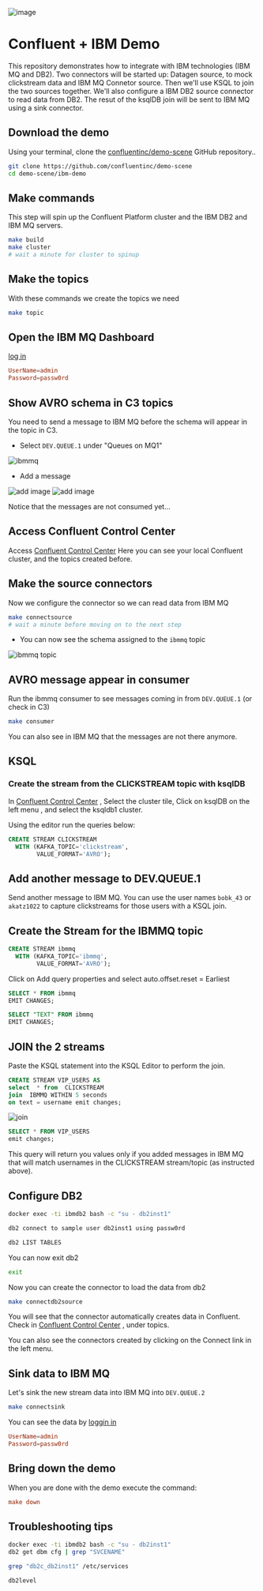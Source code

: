 ![image](images/architecture.png)

# Confluent + IBM Demo

This repository demonstrates how to integrate with IBM technologies (IBM MQ and DB2). Two connectors will be started up: Datagen source, to mock clickstream data and IBM MQ Connetor source. Then we'll use KSQL to join the two sources together. We'll also configure a IBM DB2 source connector to read data from DB2. The resut of the ksqlDB join will be sent to IBM MQ using a sink connector.

## Download the demo
Using your terminal, clone the [confluentinc/demo-scene](https://github.com/confluentinc/demo-scene) GitHub repository..

```bash
git clone https://github.com/confluentinc/demo-scene
cd demo-scene/ibm-demo
```

## Make commands

This step will spin up the Confluent Platform cluster and the IBM DB2 and IBM MQ servers.

```bash
make build
make cluster
# wait a minute for cluster to spinup
```

## Make the topics

With these commands we create the topics we need

```bash
make topic
```

## Open the IBM MQ Dashboard

[log in](https://localhost:9443/ibmmq/console/login.html)

```conf
UserName=admin
Password=passw0rd
```

## Show AVRO schema in C3 topics

You need to send a message to IBM MQ before the schema will appear in the topic in C3.

- Select `DEV.QUEUE.1` under "Queues on MQ1"

![ibmmq](images/ibmmq-queues.png)

- Add a message

![add image](images/addmessage.png)
![add image](images/addmessage2.png)

Notice that the messages are not consumed yet...

## Access Confluent Control Center
Access [Confluent Control Center](http://localhost:9021) 
Here you can see your local Confluent cluster, and the topics created before.

## Make the source connectors

Now we configure the connector so we can read data from IBM MQ

```bash
make connectsource
# wait a minute before moving on to the next step
```

- You can now see the schema assigned to the `ibmmq` topic

![ibmmq topic](images/ibmmq-schema.png)

## AVRO message appear in consumer

Run the ibmmq consumer to see messages coming in from `DEV.QUEUE.1` (or check in C3)

```bash
make consumer
```

You can also see in IBM MQ that the messages are not there anymore.


## KSQL

### Create the stream from the CLICKSTREAM topic with ksqlDB

In [Confluent Control Center](http://localhost:9021)  , Select the cluster tile, Click on ksqlDB on the left menu  , and select the ksqldb1 cluster.

Using the editor run the queries below:

```sql
CREATE STREAM CLICKSTREAM
  WITH (KAFKA_TOPIC='clickstream',
        VALUE_FORMAT='AVRO');
```

## Add another message to DEV.QUEUE.1

Send another message to IBM MQ. You can use the user names `bobk_43` or `akatz1022` to capture clickstreams for those users with a KSQL join.

## Create the Stream for the IBMMQ topic


```sql
CREATE STREAM ibmmq
  WITH (KAFKA_TOPIC='ibmmq',
        VALUE_FORMAT='AVRO');
```
Click on Add query properties and select auto.offset.reset = Earliest

```sql
SELECT * FROM ibmmq
EMIT CHANGES;
```

```sql
SELECT "TEXT" FROM ibmmq
EMIT CHANGES;
```

## JOIN the 2 streams

Paste the KSQL statement into the KSQL Editor to perform the join.

```sql
CREATE STREAM VIP_USERS AS
select  * from  CLICKSTREAM
join  IBMMQ WITHIN 5 seconds
on text = username emit changes;
```

![join](images/join.png)

```sql
SELECT * FROM VIP_USERS 
emit changes;
```

This query will return you values only if you added messages in IBM MQ that will match usernames in the CLICKSTREAM stream/topic (as instructed above).

## Configure DB2

```bash
docker exec -ti ibmdb2 bash -c "su - db2inst1"
```

```bash
db2 connect to sample user db2inst1 using passw0rd
```

```bash
db2 LIST TABLES
```

You can now exit db2 

```bash
exit
```

Now you can create the connector to load the data from db2

```bash
make connectdb2source
```

You will see that the connector automatically creates data in Confluent. Check in [Confluent Control Center](http://localhost:9021) , under topics.

You can also see the connectors created by clicking on the Connect link in the left menu.

## Sink data to IBM MQ 

Let's sink the new stream data into IBM MQ into `DEV.QUEUE.2`

```bash
make connectsink
```

You can see the data by [loggin in](https://localhost:9443/ibmmq/console/login.html)

```conf
UserName=admin
Password=passw0rd
```

## Bring down the demo 
When you are done with the demo execute the command:

```conf
make down
```

## Troubleshooting tips

```bash
docker exec -ti ibmdb2 bash -c "su - db2inst1"
db2 get dbm cfg | grep "SVCENAME"

grep "db2c_db2inst1" /etc/services

db2level
```